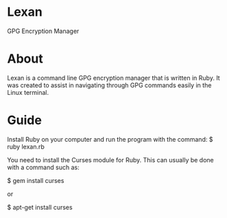 # Lexan
GPG Encryption Manager

# About
Lexan is a command line GPG encryption manager that is written in Ruby.
It was created to assist in navigating through GPG commands easily in the Linux terminal.

# Guide
Install Ruby on your computer and run the program with the command:
$ ruby lexan.rb

You need to install the Curses module for Ruby.
This can usually be done with a command such as:

$ gem install curses

or

$ apt-get install curses

